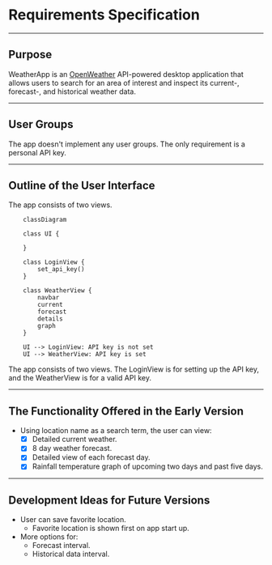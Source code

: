# Requirements Specification

---

## Purpose

WeatherApp is an [OpenWeather](https://openweathermap.org/api) API-powered desktop application that allows users to search for an area of interest and inspect its current-, forecast-, and historical weather data.

---

## User Groups

The app doesn't implement any user groups. The only requirement is a personal API key.

---

## Outline of the User Interface

The app consists of two views.

```mermaid
    classDiagram

    class UI {

    }

    class LoginView {
        set_api_key()
    }

    class WeatherView {
        navbar
        current
        forecast
        details
        graph
    }

    UI --> LoginView: API key is not set
    UI --> WeatherView: API key is set
```

The app consists of two views. The LoginView is for setting up the API key, and the WeatherView is for a valid API key.

---

## The Functionality Offered in the Early Version

- Using location name as a search term, the user can view:
    - [x] Detailed current weather.
    - [x] 8 day weather forecast.
    - [x] Detailed view of each forecast day.
    - [x] Rainfall temperature graph of upcoming two days and past five days.

---

## Development Ideas for Future Versions

- User can save favorite location.
    - Favorite location is shown first on app start up.
- More options for:
    - Forecast interval.
    - Historical data interval.
